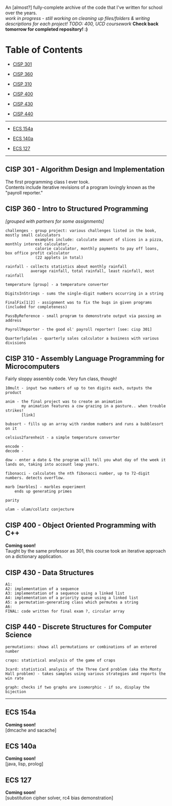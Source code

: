 An [almost?] fully-complete archive of the code that I've written for school over the years.  
*work in progress - still working on cleaning up files/folders & writing descriptions for each project!
TODO: 400, UCD coursework*
**Check back tomorrow for completed repository! :)**

# Table of Contents  
* [CISP 301](#c301)

* [CISP 360](#c360)

* [CISP 310](#c310)

* [CISP 400](#c400)

* [CISP 430](#c430)

* [CISP 440](#c440)

---
* [ECS 154a](#e154)

* [ECS 140a](#e140)

* [ECS 127](#e127)

---

## <a name="c301"></a>CISP 301 - Algorithm Design and Implementation  
The first programming class I ever took.  
Contents include iterative revisions of a program lovingly known as the "payroll reporter."  



## <a name="c360"></a>CISP 360 - Intro to Structured Programming  
*[grouped with partners for some assignments]*  
	
	challenges - group project: various challenges listed in the book, mostly small calculators  
				 examples include: calculate amount of slices in a pizza, monthly interest calculator,  
				 calorie calculator, monthly payments to pay off loans, box office profit calculator  
				 (22 applets in total)

	rainfall - collects statistics about monthly rainfall  
			   average rainfall, total rainfall, least rainfall, most rainfall  

	temperature [group] - a temperature converter  

	DigitsInStrings - sums the single-digit numbers occurring in a string  

	FinalFix[1|2] - assignment was to fix the bugs in given programs (included for completeness)  

	PassByReference - small program to demonstrate output via passing an address  

	PayrollReporter - the good ol' payroll reporter! [see: cisp 301]  

	QuarterlySales - quarterly sales calculator a business with various divisions  



## <a name="c310"></a>CISP 310 - Assembly Language Programming for Microcomputers  
Fairly sloppy assembly code. Very fun class, though!

	10mult - input two numbers of up to ten digits each, outputs the product

	anim - the final project was to create an animation
		   my animation features a cow grazing in a pasture.. when trouble strikes!
		   [link]

	bubsort - fills up an array with random numbers and runs a bubblesort on it

	celsius2farenheit - a simple temperature converter

	encode - 
	decode - 

	dow - enter a date & the program will tell you what day of the week it lands on, taking into account leap years.

	fibonacci - calculates the nth fibonacci number, up to 72-digit numbers. detects overflow.

	marb [marbles] - marbles experiment
		ends up generating primes

	parity

	ulam - ulam/collatz conjecture



## <a name="c400"></a>CISP 400 - Object Oriented Programming with C++
**Coming soon!**  
Taught by the same professor as 301, this course took an iterative approach on a dictionary application.  


## <a name="c430"></a>CISP 430 - Data Structures  
	A1:   
	A2: implementation of a sequence  
	A3: implementation of a sequence using a linked list  
	A4: implementation of a priority queue using a linked list  
	A5: a permutation-generating class which permutes a string  
	A6:   
	FINAL: code written for final exam ?, circular array  

## CISP <a name="c440"></a>440 - Discrete Structures for Computer Science  
	permutations: shows all permutations or combinations of an entered number

	craps: statistical analysis of the game of craps

	3card: statistical analysis of the Three Card problem (aka the Monty Hall problem) - takes samples using various strategies and reports the win rate

	graph: checks if two graphs are isomorphic - if so, display the bijection

---

## <a name="e154"></a>ECS 154a
**Coming soon!**  
[dmcache and sacache]

## <a name="e140"></a>ECS 140a
**Coming soon!**  
[java, lisp, prolog]  

## <a name="e127"></a>ECS 127
**Coming soon!**  
[substitution cipher solver, rc4 bias demonstration]
